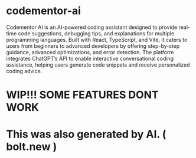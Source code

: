 # codementor-ai

Codementor AI is an AI-powered coding assistant designed to provide real-time code suggestions, debugging tips, and explanations for multiple programming languages. Built with React, TypeScript, and Vite, it caters to users from beginners to advanced developers by offering step-by-step guidance, advanced optimizations, and error detection. The platform integrates ChatGPT’s API to enable interactive conversational coding assistance, helping users generate code snippets and receive personalized coding advice.

# WIP!!! SOME FEATURES DONT WORK
# This was also generated by AI. ( bolt.new )
